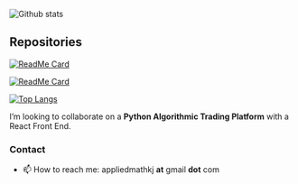 ![Github stats](https://github-readme-stats.vercel.app/api?username=twopirllc&show_icons=true&count_private=true&theme=vision-friendly-dark&icon_color=ffd95b)

## Repositories

[![ReadMe Card](https://github-readme-stats.vercel.app/api/pin/?username=twopirllc&repo=pandas-ta&theme=vision-friendly-dark&icon_color=ffd95b)](https://github.com/twopirllc/pandas-ta)

[![ReadMe Card](https://github-readme-stats.vercel.app/api/pin/?username=twopirllc&repo=AlphaVantageAPI&theme=vision-friendly-dark&icon_color=ffd95b)](https://github.com/twopirllc/AlphaVantageAPI)

[![Top Langs](https://github-readme-stats.vercel.app/api/top-langs/?username=twopirllc&hide=html&theme=vision-friendly-dark&icon_color=ffd95b)](https://github.com/twopirllc/github-readme-stats)


I’m looking to collaborate on a **Python Algorithmic Trading Platform** with a React Front End.

### Contact
- 📫 How to reach me: appliedmathkj **at** gmail **dot** com
